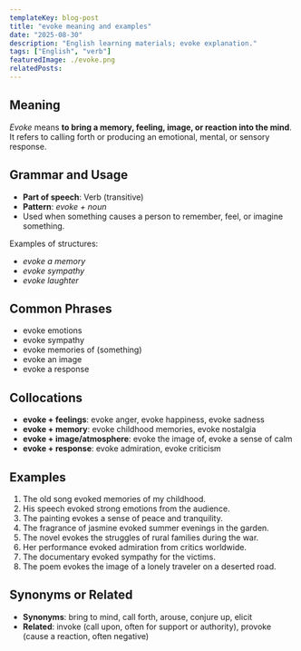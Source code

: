 ```yaml
---
templateKey: blog-post
title: "evoke meaning and examples"
date: "2025-08-30"
description: "English learning materials; evoke explanation."
tags: ["English", "verb"]
featuredImage: ./evoke.png
relatedPosts:
---
```


## Meaning

_Evoke_ means **to bring a memory, feeling, image, or reaction into the mind**. It refers to calling forth or producing an emotional, mental, or sensory response.

## Grammar and Usage

- **Part of speech**: Verb (transitive)
- **Pattern**: _evoke + noun_
- Used when something causes a person to remember, feel, or imagine something.

Examples of structures:

- _evoke a memory_
- _evoke sympathy_
- _evoke laughter_

## Common Phrases

- evoke emotions
- evoke sympathy
- evoke memories of (something)
- evoke an image
- evoke a response

## Collocations

- **evoke + feelings**: evoke anger, evoke happiness, evoke sadness
- **evoke + memory**: evoke childhood memories, evoke nostalgia
- **evoke + image/atmosphere**: evoke the image of, evoke a sense of calm
- **evoke + response**: evoke admiration, evoke criticism

## Examples

1. The old song evoked memories of my childhood.
2. His speech evoked strong emotions from the audience.
3. The painting evokes a sense of peace and tranquility.
4. The fragrance of jasmine evoked summer evenings in the garden.
5. The novel evokes the struggles of rural families during the war.
6. Her performance evoked admiration from critics worldwide.
7. The documentary evoked sympathy for the victims.
8. The poem evokes the image of a lonely traveler on a deserted road.

## Synonyms or Related

- **Synonyms**: bring to mind, call forth, arouse, conjure up, elicit
- **Related**: invoke (call upon, often for support or authority), provoke (cause a reaction, often negative)
